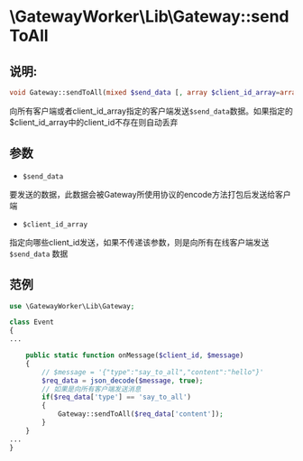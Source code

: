 # \GatewayWorker\Lib\Gateway::sendToAll

## 说明:
```php
void Gateway::sendToAll(mixed $send_data [, array $client_id_array=array()]);
```

向所有客户端或者client_id_array指定的客户端发送```$send_data```数据。如果指定的$client_id_array中的client_id不存在则自动丢弃


## 参数

* ```$send_data```

要发送的数据，此数据会被Gateway所使用协议的encode方法打包后发送给客户端


* ```$client_id_array```

指定向哪些client_id发送，如果不传递该参数，则是向所有在线客户端发送 ```$send_data``` 数据

## 范例
```php
use \GatewayWorker\Lib\Gateway;

class Event
{
...

    public static function onMessage($client_id, $message)
    {
        // $message = '{"type":"say_to_all","content":"hello"}'
        $req_data = json_decode($message, true);
        // 如果是向所有客户端发送消息
        if($req_data['type'] == 'say_to_all')
        {
            Gateway::sendToAll($req_data['content']);
        }
    }
...
}

```
